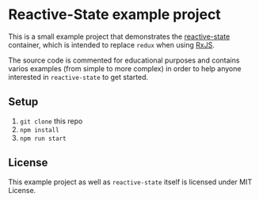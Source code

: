 Reactive-State example project
====

This is a small example project that demonstrates the [reactive-state](github.com/Dynalon/reactive-state) container, which is intended to replace `redux` when using [RxJS](https://github.com/reactivex/rxjs).

The source code is commented for educational purposes and contains varios examples (from simple to more complex) in order to help anyone interested in `reactive-state` to get started.

Setup
----

1. `git clone` this repo
1. `npm install`
1. `npm run start`

License
----
This example project as well as `reactive-state` itself is licensed under MIT License.